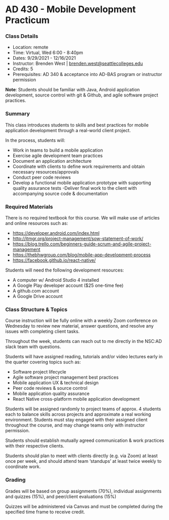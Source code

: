 # AD 430 - Mobile Development Practicum

### Class Details
- Location: remote
- Time: Virtual, Wed 6:00 - 8:40pm
- Dates: 9/29/2021 - 12/16/2021
- Instructor: Brenden West | brenden.west@seattlecolleges.edu
- Credits: 5
- Prerequisites: AD 340 & acceptance into AD-BAS program or instructor permission

**Note**: Students should be familiar with Java, Android application development, source control with git & Github, and agile software project practices.

### Summary
This class introduces students to skills and best practices for mobile application development through a real-world client project. 

In the process, students will:
- Work in teams to build a mobile application
- Exercise agile development team practices
- Document an application architecture
- Coordinate with clients to define work requirements and obtain necessary resources/approvals
- Conduct peer code reviews
- Develop a functional mobile application prototype with supporting quality assurance tests
-Deliver final work to the client with accompanying source code & documentation 
 
### Required Materials
There is no required textbook for this course. We will make use of articles and online resources such as:
- https://developer.android.com/index.html
- http://itmgr.org/project-management/sow-statement-of-work/
- https://blog.trello.com/beginners-guide-scrum-and-agile-project-management 
- https://thebhwgroup.com/blog/mobile-app-development-process 
- https://facebook.github.io/react-native/

Students will need the following development resources:
- A computer w/ Android Studio 4 installed
- A Google Play developer account ($25 one-time fee)
- A github.com account
- A Google Drive account

### Class Structure & Topics
Course instruction will be fully online with a weekly Zoom conference on Wednesday to review new material, answer questions, and resolve any issues with completing client tasks.

Throughout the week, students can reach out to me directly in the NSC:AD slack team with questions.

Students will have assigned reading, tutorials and/or video lectures early in the quarter covering topics such as:
- Software project lifecycle 
- Agile software project management best practices
- Mobile application UX & technical design
- Peer code reviews & source control
- Mobile application quality assurance
- React Native cross-platform mobile application development 

Students will be assigned randomly to project teams of approx. 4 students each to balance skills across projects and approximate a real working environment. Students must stay engaged with their assigned client throughout the course, and may change teams only with instructor permission.

Students should establish mutually agreed communication & work practices with their respective clients. 

Students should plan to meet with clients directly (e.g. via Zoom) at least once per week, and should attend team ‘standups’ at least twice weekly to coordinate work.

### Grading
Grades will be based on group assignments (70%), individual assignments and quizzes (15%), and peer/client evaluations (15%)

Quizzes will be administered via Canvas and must be completed during the specified time frame to receive credit.
